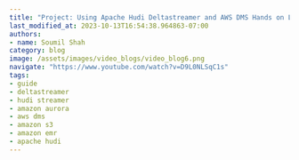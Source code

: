 ```yaml
---
title: "Project: Using Apache Hudi Deltastreamer and AWS DMS Hands on Lab# Part 1"
last_modified_at: 2023-10-13T16:54:38.964863-07:00
authors:
- name: Soumil Shah
category: blog
image: /assets/images/video_blogs/video_blog6.png
navigate: "https://www.youtube.com/watch?v=D9L0NLSqC1s"
tags:
- guide
- deltastreamer
- hudi streamer
- amazon aurora
- aws dms
- amazon s3
- amazon emr
- apache hudi
---
```

